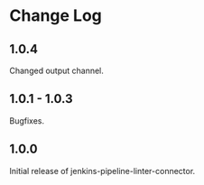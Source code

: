 # Change Log

## 1.0.4

Changed output channel.

## 1.0.1 - 1.0.3

Bugfixes.

## 1.0.0

Initial release of jenkins-pipeline-linter-connector.